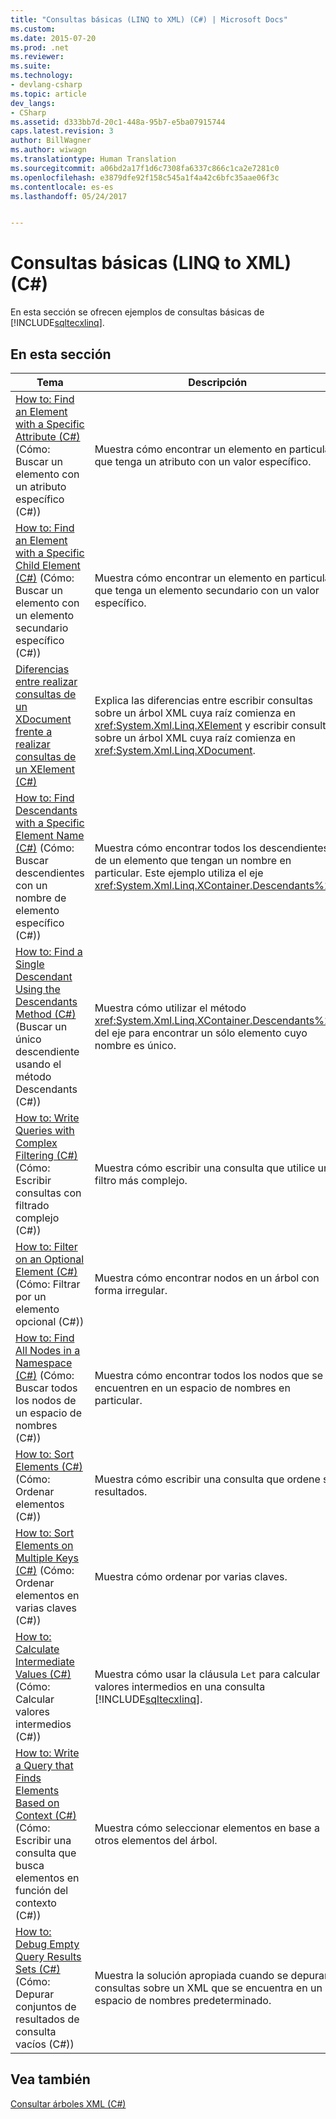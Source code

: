 ```yaml
---
title: "Consultas básicas (LINQ to XML) (C#) | Microsoft Docs"
ms.custom: 
ms.date: 2015-07-20
ms.prod: .net
ms.reviewer: 
ms.suite: 
ms.technology:
- devlang-csharp
ms.topic: article
dev_langs:
- CSharp
ms.assetid: d333bb7d-20c1-448a-95b7-e5ba07915744
caps.latest.revision: 3
author: BillWagner
ms.author: wiwagn
ms.translationtype: Human Translation
ms.sourcegitcommit: a06bd2a17f1d6c7308fa6337c866c1ca2e7281c0
ms.openlocfilehash: e3879dfe92f158c545a1f4a42c6bfc35aae06f3c
ms.contentlocale: es-es
ms.lasthandoff: 05/24/2017


---
```

# <a name="basic-queries-linq-to-xml-c"></a>Consultas básicas (LINQ to XML) (C#)
En esta sección se ofrecen ejemplos de consultas básicas de [!INCLUDE[sqltecxlinq](../../../../csharp/programming-guide/concepts/linq/includes/sqltecxlinq_md.md)].  
  
## <a name="in-this-section"></a>En esta sección  
  
|Tema|Descripción|  
|-----------|-----------------|  
|[How to: Find an Element with a Specific Attribute (C#)](../../../../csharp/programming-guide/concepts/linq/how-to-find-an-element-with-a-specific-attribute.md) (Cómo: Buscar un elemento con un atributo específico (C#))|Muestra cómo encontrar un elemento en particular que tenga un atributo con un valor específico.|  
|[How to: Find an Element with a Specific Child Element (C#)](../../../../csharp/programming-guide/concepts/linq/how-to-find-an-element-with-a-specific-child-element.md) (Cómo: Buscar un elemento con un elemento secundario específico (C#))|Muestra cómo encontrar un elemento en particular que tenga un elemento secundario con un valor específico.|  
|[Diferencias entre realizar consultas de un XDocument frente a realizar consultas de un XElement (C#)](../../../../csharp/programming-guide/concepts/linq/querying-an-xdocument-vs-querying-an-xelement.md)|Explica las diferencias entre escribir consultas sobre un árbol XML cuya raíz comienza en <xref:System.Xml.Linq.XElement> y escribir consultas sobre un árbol XML cuya raíz comienza en <xref:System.Xml.Linq.XDocument>.|  
|[How to: Find Descendants with a Specific Element Name (C#)](../../../../csharp/programming-guide/concepts/linq/how-to-find-descendants-with-a-specific-element-name.md) (Cómo: Buscar descendientes con un nombre de elemento específico (C#))|Muestra cómo encontrar todos los descendientes de un elemento que tengan un nombre en particular. Este ejemplo utiliza el eje <xref:System.Xml.Linq.XContainer.Descendants%2A>.|  
|[How to: Find a Single Descendant Using the Descendants Method (C#)](../../../../csharp/programming-guide/concepts/linq/how-to-find-a-single-descendant-using-the-descendants-method.md) (Buscar un único descendiente usando el método Descendants (C#))|Muestra cómo utilizar el método <xref:System.Xml.Linq.XContainer.Descendants%2A> del eje para encontrar un sólo elemento cuyo nombre es único.|  
|[How to: Write Queries with Complex Filtering (C#)](../../../../csharp/programming-guide/concepts/linq/how-to-write-queries-with-complex-filtering.md) (Cómo: Escribir consultas con filtrado complejo (C#))|Muestra cómo escribir una consulta que utilice un filtro más complejo.|  
|[How to: Filter on an Optional Element (C#)](../../../../csharp/programming-guide/concepts/linq/how-to-filter-on-an-optional-element.md) (Cómo: Filtrar por un elemento opcional (C#))|Muestra cómo encontrar nodos en un árbol con forma irregular.|  
|[How to: Find All Nodes in a Namespace (C#)](../../../../csharp/programming-guide/concepts/linq/how-to-find-all-nodes-in-a-namespace.md) (Cómo: Buscar todos los nodos de un espacio de nombres (C#))|Muestra cómo encontrar todos los nodos que se encuentren en un espacio de nombres en particular.|  
|[How to: Sort Elements (C#)](../../../../csharp/programming-guide/concepts/linq/how-to-sort-elements.md) (Cómo: Ordenar elementos (C#))|Muestra cómo escribir una consulta que ordene sus resultados.|  
|[How to: Sort Elements on Multiple Keys (C#)](../../../../csharp/programming-guide/concepts/linq/how-to-sort-elements-on-multiple-keys.md) (Cómo: Ordenar elementos en varias claves (C#))|Muestra cómo ordenar por varias claves.|  
|[How to: Calculate Intermediate Values (C#)](../../../../csharp/programming-guide/concepts/linq/how-to-calculate-intermediate-values.md) (Cómo: Calcular valores intermedios (C#))|Muestra cómo usar la cláusula `Let` para calcular valores intermedios en una consulta [!INCLUDE[sqltecxlinq](../../../../csharp/programming-guide/concepts/linq/includes/sqltecxlinq_md.md)].|  
|[How to: Write a Query that Finds Elements Based on Context (C#)](../../../../csharp/programming-guide/concepts/linq/how-to-write-a-query-that-finds-elements-based-on-context.md) (Cómo: Escribir una consulta que busca elementos en función del contexto (C#))|Muestra cómo seleccionar elementos en base a otros elementos del árbol.|  
|[How to: Debug Empty Query Results Sets (C#)](../../../../csharp/programming-guide/concepts/linq/how-to-debug-empty-query-results-sets.md) (Cómo: Depurar conjuntos de resultados de consulta vacíos (C#))|Muestra la solución apropiada cuando se depuran consultas sobre un XML que se encuentra en un espacio de nombres predeterminado.|  
  
## <a name="see-also"></a>Vea también  
 [Consultar árboles XML (C#)](../../../../csharp/programming-guide/concepts/linq/querying-xml-trees.md)

